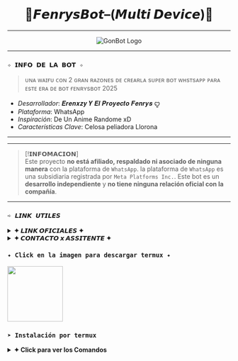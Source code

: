 <h1 align="center">🌸𝙁𝙚𝙣𝙧𝙮𝙨𝘽𝙤𝙩–(𝙈𝙪𝙡𝙩𝙞 𝘿𝙚𝙫𝙞𝙘𝙚)🌸</h1>

---

<p align="center">
  <img src="https://files.catbox.moe/a6ub3d.jpg" alt="GonBot Logo">
</p>

---
### **`✧ 𝗜𝗡𝗙𝗢 𝗗𝗘 𝗟𝗔 𝗕𝗢𝗧 ✧`**
> ᴜɴᴀ ᴡᴀɪғᴜ ᴄᴏɴ 2 ɢʀᴀɴ ʀᴀᴢᴏɴᴇs ᴅᴇ ᴄʀᴇᴀʀʟᴀ sᴜᴘᴇʀ ʙᴏᴛ ᴡʜsᴛsᴀᴘᴘ ᴘᴀʀᴀ ᴇsᴛᴇ ᴇʀᴀ ᴅᴇ ʙᴏᴛ ғᴇɴʀʏsʙᴏᴛ 2025

*   *Desarrollador*: 𝑬𝒓𝒆𝒏𝒙𝒛𝒚 𝒀 𝑬𝒍 𝑷𝒓𝒐𝒚𝒆𝒄𝒕𝒐 𝑭𝒆𝒏𝒓𝒚𝒔 ꨄ︎ 
*   *Plataforma*: WhatsApp
*   *Inspiración*: De Un Anime Randome xD
*   *Características Clave*: Celosa peliadora Llorona

---


---

> [!𝗜𝗡𝗙𝗢𝗠𝗔𝗖𝗜𝗢𝗡]\
> Este proyecto **no está afiliado, respaldado ni asociado de ninguna manera** con la plataforma de `WhatsApp`. la plataforma de `WhatsApp` es una subsidiaria registrada por `Meta Platforms Inc.`. Este bot es un **desarrollo independiente** y **no tiene ninguna relación oficial con la compañía**.

---

### **`➪ 𝙇𝙄𝙉𝙆 𝙐𝙏𝙄𝙇𝙀𝙎`**

<details>
 <summary><b> ✦ 𝙇𝙄𝙉𝙆 𝙊𝙁𝙄𝘾𝙄𝘼𝙇𝙀𝙎 ✦ </b></summary>

 * 𝘾𝙖𝙣𝙖𝙡 𝙊𝙛𝙞𝙘𝙞𝙖𝙡  [`¡𝘾𝙇𝙄𝘾𝙆 𝘼𝙌𝙐𝙄!`](https://whatsapp.com/channel/0029VbBBn9R4NViep4KwCT3Z)
* 𝙂𝙧𝙪𝙥𝙤 𝙊𝙛𝙞𝙘𝙞𝙖𝙡 [`¡𝘾𝙇𝙄𝘾𝙆 𝘼𝙌𝙐𝙄!`](https://chat.whatsapp.com/JyXYAWOtXWd0VGTOHbv8EO?mode=r_c)
* 𝘾𝙤𝙢𝙪𝙣𝙞𝙙𝙖𝙙 𝙊𝙛𝙞𝙘𝙞𝙖𝙡 [`¡𝘾𝙇𝙄𝘾𝙆 𝘼𝙌𝙐𝙄!`](https://chat.whatsapp.com/GXwZX6U6f6OIxthaE4kF37?mode=r_c)
</details>

<details>
<summary><b> ✦ 𝘾𝙊𝙉𝙏𝘼𝘾𝙏𝙊 𝙭 𝘼𝙎𝙎𝙄𝙏𝙀𝙉𝙏𝙀 ✦</b></summary>

* 𝘾𝙧𝙚𝙖𝙙𝙤𝙧/𝙣𝙤 𝙨𝙥𝙖𝙢: [`𝘼𝙌𝙐𝙄`](https:/Wa.me/18493907272)
* 𝘾𝙊𝙍𝙍𝙀𝙊: [`𝘼𝙌𝙐𝙄`](erenxz01@gmail.com)
* 𝘼𝙎𝙎𝙄𝙏𝙀𝙉𝙏𝙀: [`𝘼𝙌𝙐𝙄`](https:/Wa.me/+5493794278309)
</details>




### **`✦ Click en la imagen para descargar termux ✦`**
<a
href="https://www.mediafire.com/file/llugt4zgj7g3n3u/com.termux_1020.apk/file"><img src="https://files.cloudkuimages.guru/images/7Drs81zn.jpg" height="125px"></a> 

### **`➤ Instalación por termux`**

<details>
 <summary><b> ✦ Click para ver los Comandos </b></summary>

### **✦ Instalación manual por termux**
> Nota: Copie y pegue los comandos en termux uno por uno.
```bash
termux-setup-storage
```

```bash
apt update && apt upgrade && pkg install -y git nodejs ffmpeg imagemagick yarn
```

```bash
git clone https://github.com/erenxzy/FenrysBot-MD && cd FenrysBot-MD
```

```bash
yarn install
```

```bash
npm install
```

```bash
npm update
```

```bash
npm start
```

> Si aparece (Y/I/N/O/D/Z) [default=N] ? use la letra "y" + "ENTER" para continuar con la instalación



### **`❀ Colaboradores`**
<a href="https://github.com/The-King-Destroy/Yuki_Suou-Bot/graphs/contributors">
<img src="https://contrib.rocks/image?repo=The-King-Destroy/Yuki_Suou-Bot" /> 
</a>

### **`ᥫ᭡ Propietario`**
<a
href="https://github.com/The-King-Destroy"><img src="https://github.com/The-King-Destroy.png" width="130" height="130" alt="
ⁱᵃᵐ|𝔇ĕ𝐬†𝓻⊙γ𒆜"/></a>

### **`🜸 Créditos`**
<a href="https://github.com/DevAlexJs" style="display:inline-block; text-decoration: none;">
    <img src="https://github.com/DevAlexJs.png" width="130" height="130" alt="Alex-X" style="border-radius: 50%;"/>
</a>
<a href="https://github.com/BrunoSobrino" style="display:inline-block; margin-right: 10px; text-decoration: none;">
    <img src="https://github.com/BrunoSobrino.png" width="130" height="130" alt="Bruno Ofc" style="border-radius: 50%;"/>
</a>
